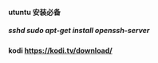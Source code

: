


#### utuntu 安装必备

##### sshd   sudo apt-get install openssh-server



####  kodi https://kodi.tv/download/






















